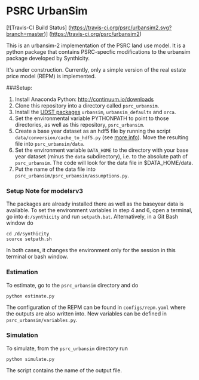 # PSRC UrbanSim

[![Travis-CI Build Status] (https://travis-ci.org/psrc/urbansim2.svg?branch=master)] (https://travis-ci.org/psrc/urbansim2)

This is an urbansim-2 implementation of the PSRC land use model. It is a python package that contains PSRC-specfic modifications to the urbansim package developed by Synthicity.

It's under construction. Currently, only a simple version of the real estate price model (REPM) is implemented.

###Setup:

1. Install Anaconda Python: http://continuum.io/downloads
2. Clone this repository into a directory called ``psrc_urbansim``.
3. Install the [UDST packages](https://github.com/UDST) ``urbansim``, ``urbansim_defaults`` and ``orca``. 
4. Set the environmental variable PYTHONPATH to point to those directories, as well as this repository, ``psrc_urbansim``.
5. Create a base year dataset as an hdf5 file by running the script ``data/conversion/cache_to_hdf5.py`` (see [more info](https://github.com/psrc/urbansim2/tree/master/data/conversion)). Move the resulting file into ``psrc_urbansim/data``.
6. Set the environment variable ``DATA_HOME`` to the directory with your base year dataset (minus the ``data`` subdirectory), i.e. to the absolute path of ``psrc_urbansim``. The code will look for the data file in $DATA_HOME/data.
7. Put the name of the data file into ``psrc_urbansim/psrc_urbansim/assumptions.py``.

### Setup Note for modelsrv3

The packages are already installed there as well as the baseyear data is available. To set the environment variables in step 4 and 6, open a terminal, go into ``d:/synthicity`` and run ``setpath.bat``. Alternatively, in a Git Bash window do

```
cd /d/synthicity
source setpath.sh
```

In both cases, it changes the environment only for the session in this terminal or bash window.

### Estimation

To estimate, go to the ``psrc_urbansim`` directory and do

```
python estimate.py
```
 
The configuration of the REPM can be found in ``configs/repm.yaml`` where the outputs are also written into. New variables can be defined in ``psrc_urbansim/variables.py``.

### Simulation

To simulate, from the ``psrc_urbansim`` directory run

```
python simulate.py
```

The script contains the name of the output file.

